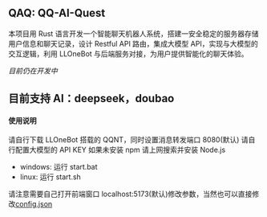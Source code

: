 ## QAQ: QQ-AI-Quest

本项目用 Rust 语言开发一个智能聊天机器人系统，搭建一安全稳定的服务器存储用户信息和聊天记录，设计 Restful API 路由，集成大模型 API，实现与大模型的交互逻辑，利用 LLOneBot 与后端服务对接，为用户提供智能化的聊天体验。

_目前仍在开发中_

## 目前支持 AI：deepseek，doubao

#### 使用说明

请自行下载 LLOneBot 搭载的 QQNT，同时设置消息转发端口 8080(默认)
请自行配置大模型的 API KEY
如果未安装 npm 请上网搜索并安装 Node.js

- windows: 运行 start.bat
- linux: 运行 start.sh

请注意需要自己打开前端窗口 localhost:5173(默认)修改参数，当然也可以直接修改[config.json](config.json)
